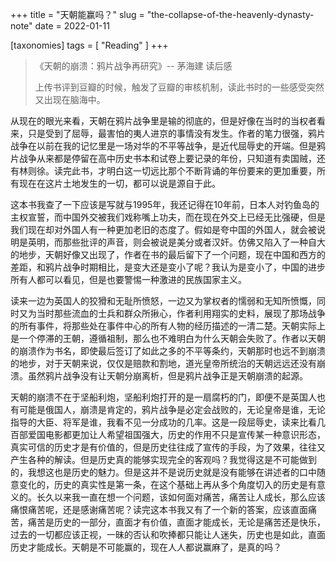 +++
title = "天朝能赢吗？"
slug = "the-collapse-of-the-heavenly-dynasty-note"
date = 2022-01-11

[taxonomies]
tags = [ "Reading" ]
+++

>《天朝的崩溃：鸦片战争再研究》-- 茅海建 读后感
> 
> 上传书评到豆瓣的时候，触发了豆瓣的审核机制，读此书时的一些感受突然又出现在脑海中。

从现在的眼光来看，天朝在鸦片战争里是输的彻底的，但是好像在当时的当权者看来，只是受到了屈辱，最害怕的夷人进京的事情没有发生。作者的笔力很强，鸦片战争在以前在我的记忆里是一场对华的不平等战争，是近代屈辱史的开端。但是鸦片战争从来都是停留在高中历史书本和试卷上要记录的年份，只知道有卖国贼，还有林则徐。读完此书，才明白这一切远比那个不断背诵的年份要来的更加重要，所有现在在这片土地发生的一切，都可以说是源自于此。

这本书我查了一下应该是写就与1995年，我还记得在10年前，日本人对钓鱼岛的主权宣誓，而中国外交被我们戏称嘴上功夫，而在现在外交上已经无比强硬，但是我们现在却对外国人有一种更加老旧的态度了。假如是夸中国的外国人，就会被说明是英明，而那些批评的声音，则会被说是美分或者汉奸。仿佛又陷入了一种自大的地步，天朝好像又出现了，作者在书的最后留下了一个问题，现在中国和西方的差距，和鸦片战争时期相比，是变大还是变小了呢？我认为是变小了，中国的进步所有人都可以看见，但是也要警惕一种激进的民族国家主义。

读来一边为英国人的狡猾和无耻所愤怒，一边又为掌权者的懦弱和无知所愤慨，同时又为当时那些流血的士兵和群众所揪心，作者利用翔实的史料，展现了那场战争的所有事件，将那些处在事件中心的所有人物的经历描述的一清二楚。天朝实际上是一个停滞的王朝，遵循祖制，那么也不难明白为什么天朝会失败了。作者以天朝的崩溃作为书名，即使最后签订了如此之多的不平等条约，天朝那时也远不到崩溃的地步，对于天朝来说，仅仅是赔款和割地，道光皇帝所统治的天朝远远还没有崩溃。虽然鸦片战争没有让天朝分崩离析，但是鸦片战争正是天朝崩溃的起源。

天朝的崩溃不在于坚船利炮，坚船利炮打开的是一扇腐朽的门，即便不是英国人也有可能是俄国人，崩溃是肯定的，鸦片战争是必定会战败的，无论皇帝是谁，无论指导的大臣、将军是谁，我看不见一分成功的几率。这是一段屈辱史，读来比看几百部爱国电影都更加让人希望祖国强大，历史的作用不只是宣传某一种意识形态，真实可信的历史才是有价值的，但是历史往往成了宣传的手段，为了效果，往往又产生各种的解读。但是历史真的能够实现完全的客观吗？我觉得这是不可能做到的，我想这也是历史的魅力。但是这并不是说历史就是没有能够在讲述者的口中随意变化的，历史的真实性是第一条，在这个基础上再从多个角度切入的历史是有意义的。长久以来我一直在想一个问题，该如何面对痛苦，痛苦让人成长，那么应该痛恨痛苦呢，还是感谢痛苦呢？读完这本书我又有了一个新的答案，应该直面痛苦，痛苦是历史的一部分，直面才有价值，直面才能成长，无论是痛苦还是快乐，过去的一切都应该正视，一昧的否认和吹捧都只能让人迷失，历史也是如此，直面历史才能成长。天朝是不可能赢的，现在人人都说赢麻了，是真的吗？